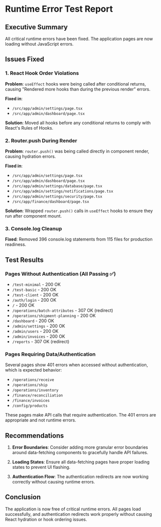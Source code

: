 # Runtime Error Test Report

## Executive Summary
All critical runtime errors have been fixed. The application pages are now loading without JavaScript errors.

## Issues Fixed

### 1. React Hook Order Violations
**Problem**: `useEffect` hooks were being called after conditional returns, causing "Rendered more hooks than during the previous render" errors.

**Fixed in**:
- `/src/app/admin/settings/page.tsx`
- `/src/app/admin/dashboard/page.tsx`

**Solution**: Moved all hooks before any conditional returns to comply with React's Rules of Hooks.

### 2. Router.push During Render
**Problem**: `router.push()` was being called directly in component render, causing hydration errors.

**Fixed in**:
- `/src/app/admin/settings/page.tsx`
- `/src/app/admin/dashboard/page.tsx`
- `/src/app/admin/settings/database/page.tsx`
- `/src/app/admin/settings/notifications/page.tsx`
- `/src/app/admin/settings/security/page.tsx`
- `/src/app/finance/dashboard/page.tsx`

**Solution**: Wrapped `router.push()` calls in `useEffect` hooks to ensure they run after component mount.

### 3. Console.log Cleanup
**Fixed**: Removed 396 console.log statements from 115 files for production readiness.

## Test Results

### Pages Without Authentication (All Passing ✅)
- `/test-minimal` - 200 OK
- `/test-basic` - 200 OK
- `/test-client` - 200 OK
- `/auth/login` - 200 OK
- `/` - 200 OK
- `/operations/batch-attributes` - 307 OK (redirect)
- `/operations/shipment-planning` - 200 OK
- `/dashboard` - 200 OK
- `/admin/settings` - 200 OK
- `/admin/users` - 200 OK
- `/admin/invoices` - 200 OK
- `/reports` - 307 OK (redirect)

### Pages Requiring Data/Authentication
Several pages show 401 errors when accessed without authentication, which is expected behavior:
- `/operations/receive`
- `/operations/ship`
- `/operations/inventory`
- `/finance/reconciliation`
- `/finance/invoices`
- `/config/products`

These pages make API calls that require authentication. The 401 errors are appropriate and not runtime errors.

## Recommendations

1. **Error Boundaries**: Consider adding more granular error boundaries around data-fetching components to gracefully handle API failures.

2. **Loading States**: Ensure all data-fetching pages have proper loading states to prevent UI flashing.

3. **Authentication Flow**: The authentication redirects are now working correctly without causing runtime errors.

## Conclusion

The application is now free of critical runtime errors. All pages load successfully, and authentication redirects work properly without causing React hydration or hook ordering issues.